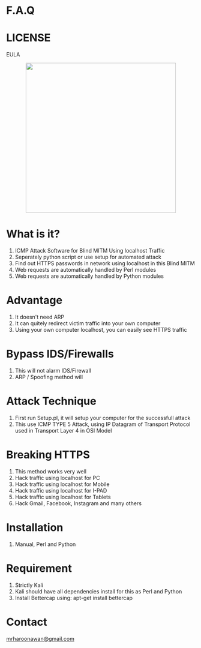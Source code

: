 # F.A.Q 

# LICENSE
EULA

<div align="center">
    <img src="" width="400px"</img> 
</div>


# What is it?
1. ICMP Attack Software for Blind MITM Using localhost Traffic
2. Seperately python script or use setup for automated attack
3. Find out HTTPS passwords in network using localhost in this Blind MITM
4. Web requests are automatically handled by Perl modules
5. Web requests are automatically handled by Python modules

# Advantage
1. It doesn't need ARP
2. It can quitely redirect victim traffic into your own computer
3. Using your own computer localhost, you can easily see HTTPS traffic

# Bypass IDS/Firewalls
1. This will not alarm IDS/Firewall
2. ARP / Spoofing method will

# Attack Technique
1. First run Setup.pl, it will setup your computer for the successfull attack 
2. This use ICMP TYPE 5 Attack, using IP Datagram of Transport Protocol used in Transport Layer 4 in OSI Model

# Breaking HTTPS
1. This method works very well
2. Hack traffic using localhost for PC
3. Hack traffic using localhost for Mobile
4. Hack traffic using localhost for I-PAD
5. Hack traffic using localhost for Tablets
6. Hack Gmail, Facebook, Instagram and many others

# Installation
1. Manual, Perl and Python

# Requirement
1. Strictly Kali
2. Kali should have all dependencies install for this as Perl and Python
3. Install Bettercap using: apt-get install bettercap

# Contact
mrharoonawan@gmail.com
